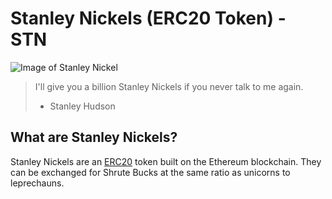 # Stanley Nickels (ERC20 Token) - STN

![Image of Stanley Nickel](https://static.wikia.nocookie.net/theoffice/images/2/21/StanleyNickel.jpg/revision/latest/scale-to-width-down/200?cb=20100127201654)

> I'll give you a billion Stanley Nickels if you never talk to me again.
>
> - Stanley Hudson

## What are Stanley Nickels?

Stanley Nickels are an [ERC20](https://ethereum.org/en/developers/docs/standards/tokens/erc-20/) token built on the Ethereum blockchain. They can be exchanged for Shrute Bucks at the same ratio as unicorns to leprechauns.
